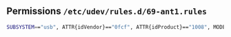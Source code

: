 

## Permissions `/etc/udev/rules.d/69-ant1.rules`

```bash
SUBSYSTEM=="usb", ATTR{idVendor}=="0fcf", ATTR{idProduct}=="1008", MODE="0666"
```

